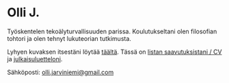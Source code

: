 # Olli J.

Työskentelen tekoälyturvallisuuden parissa. Koulutukseltani olen filosofian tohtori ja olen tehnyt lukuteorian tutkimusta.

Lyhyen kuvaksen itsestäni löytää [täältä](https://ollij.fi/itsestani). Tässä on [listan saavutuksistani / CV](https://ollij.fi/CV) ja [julkaisuluetteloni](https://ollij.fi/tutkimus). 

Sähköposti: olli.jarviniemi@gmail.com


